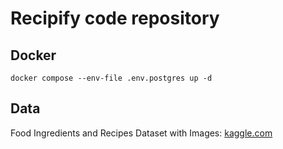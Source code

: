 # Recipify code repository

## Docker

`docker compose --env-file .env.postgres up -d`

## Data

Food Ingredients and Recipes Dataset with Images: [kaggle.com](https://www.kaggle.com/datasets/pes12017000148/food-ingredients-and-recipe-dataset-with-images/data)
